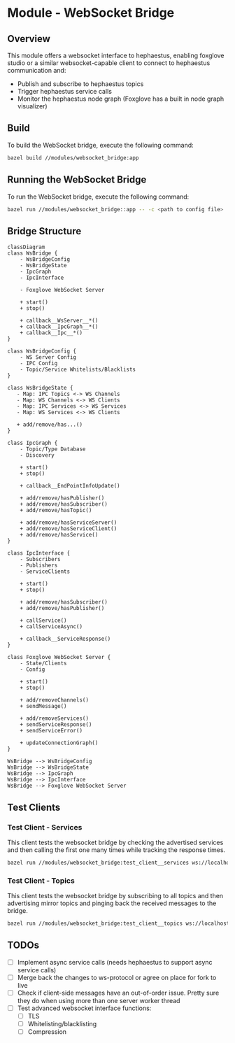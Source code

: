 # Module - WebSocket Bridge

## Overview

This module offers a websocket interface to hephaestus, enabling foxglove studio or a similar websocket-capable client to connect to hephaestus communication and:
  - Publish and subscribe to hephaestus topics
  - Trigger hephaestus service calls
  - Monitor the hephaestus node graph (Foxglove has a built in node graph visualizer)

## Build

To build the WebSocket bridge, execute the following command:

```bash
bazel build //modules/websocket_bridge:app
```

## Running the WebSocket Bridge

To run the WebSocket bridge, execute the following command:

```bash
bazel run //modules/websocket_bridge::app -- -c <path to config file>
```

## Bridge Structure

```mermaid
classDiagram
class WsBridge {
    - WsBridgeConfig
    - WsBridgeState
    - IpcGraph
    - IpcInterface

    - Foxglove WebSocket Server
    
    + start()
    + stop()

    + callback__WsServer__*()
    + callback__IpcGraph__*()
    + callback__Ipc__*()
}

class WsBridgeConfig {
    - WS Server Config
    - IPC Config
    - Topic/Service Whitelists/Blacklists
}

class WsBridgeState {
   - Map: IPC Topics <-> WS Channels
   - Map: WS Channels <-> WS Clients
   - Map: IPC Services <-> WS Services
   - Map: WS Services <-> WS Clients

   + add/remove/has...()
}

class IpcGraph {
    - Topic/Type Database
    - Discovery

    + start()
    + stop()

    + callback__EndPointInfoUpdate()

    + add/remove/hasPublisher()
    + add/remove/hasSubscriber()
    + add/remove/hasTopic()

    + add/remove/hasServiceServer()
    + add/remove/hasServiceClient()
    + add/remove/hasService()
}

class IpcInterface {
    - Subscribers
    - Publishers
    - ServiceClients

    + start()
    + stop()

    + add/remove/hasSubscriber()
    + add/remove/hasPublisher()

    + callService()
    + callServiceAsync()

    + callback__ServiceResponse()
}

class Foxglove WebSocket Server {
    - State/Clients
    - Config

    + start()
    + stop()

    + add/removeChannels()    
    + sendMessage()

    + add/removeServices()    
    + sendServiceResponse()
    + sendServiceError()

    + updateConnectionGraph()    
}

WsBridge --> WsBridgeConfig
WsBridge --> WsBridgeState
WsBridge --> IpcGraph
WsBridge --> IpcInterface
WsBridge --> Foxglove WebSocket Server
```

## Test Clients

### Test Client - Services

This client tests the websocket bridge by checking the advertised services and then calling the first one many times while tracking the response times.

```bash
bazel run //modules/websocket_bridge:test_client__services ws://localhost:8765
```

### Test Client - Topics
This client tests the websocket bridge by subscribing to all topics and then advertising mirror topics and pinging back the received messages to the bridge.

```bash
bazel run //modules/websocket_bridge:test_client__topics ws://localhost:8765
```

## TODOs

- [ ] Implement async service calls (needs hephaestus to support async service calls)
- [ ] Merge back the changes to ws-protocol or agree on place for fork to live
- [ ] Check if client-side messages have an out-of-order issue. Pretty sure they do when using more than one server worker thread
- [ ] Test advanced websocket interface functions:
  - [ ] TLS
  - [ ] Whitelisting/blacklisting
  - [ ] Compression

